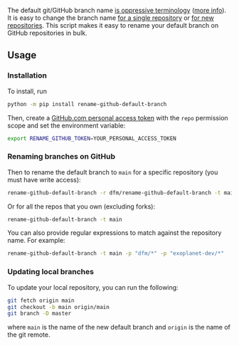 The default git/GitHub branch name [is oppressive terminology](https://tools.ietf.org/id/draft-knodel-terminology-00.html#rfc.section.1.1) ([more info](https://mail.gnome.org/archives/desktop-devel-list/2019-May/msg00066.html)).
It is easy to change the branch name [for a single repository](https://www.hanselman.com/blog/EasilyRenameYourGitDefaultBranchFromMasterToMain.aspx) or [for new repositories](https://leigh.net.au/writing/git-init-main/).
This script makes it easy to rename your default branch on GitHub repositories in bulk.

## Usage

### Installation

To install, run

```bash
python -m pip install rename-github-default-branch
```

Then, create a [GitHub.com personal access token](https://github.com/settings/tokens) with the `repo` permission scope and set the environment variable:

```bash
export RENAME_GITHUB_TOKEN=YOUR_PERSONAL_ACCESS_TOKEN
```

### Renaming branches on GitHub

Then to rename the default branch to `main` for a specific repository (you must have write access):

```bash
rename-github-default-branch -r dfm/rename-github-default-branch -t main
```

Or for all the repos that you own (excluding forks):

```bash
rename-github-default-branch -t main
```

You can also provide regular expressions to match against the repository name. For example:

```bash
rename-github-default-branch -t main -p "dfm/*" -p "exoplanet-dev/*"
```

### Updating local branches

To update your local repository, you can run the following:

```bash
git fetch origin main
git checkout -b main origin/main
git branch -D master
```

where `main` is the name of the new default branch and `origin` is the name of the git remote.
